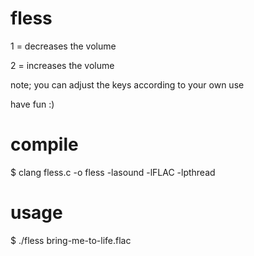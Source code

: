 # fless
1 = decreases the volume

2 = increases the volume

note; you can adjust the keys according to your own use

have fun :)
# compile
$ clang fless.c -o fless -lasound -lFLAC -lpthread

# usage
$ ./fless bring-me-to-life.flac
